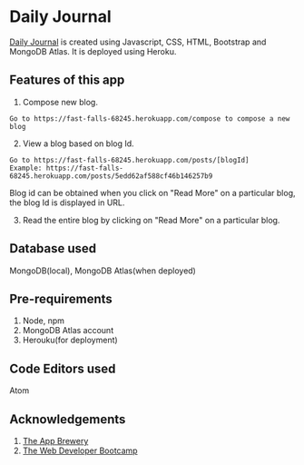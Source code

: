 # Daily Journal
[Daily Journal](https://fast-falls-68245.herokuapp.com/) is created using Javascript, CSS, HTML, Bootstrap and MongoDB Atlas. It is deployed using Heroku.

## Features of this app
1. Compose new blog.
```
Go to https://fast-falls-68245.herokuapp.com/compose to compose a new blog
```
2. View a blog based on blog Id.
```
Go to https://fast-falls-68245.herokuapp.com/posts/[blogId]
Example: https://fast-falls-68245.herokuapp.com/posts/5edd62af588cf46b146257b9
```
Blog id can be obtained when you click on "Read More" on a particular blog, the blog Id is displayed in URL. 

3. Read the entire blog by clicking on "Read More" on a particular blog.

## Database used
MongoDB(local), MongoDB Atlas(when deployed)

## Pre-requirements 
1. Node, npm
2. MongoDB Atlas account
3. Herouku(for deployment)

## Code Editors used
Atom 

## Acknowledgements
1. [The App Brewery](https://www.appbrewery.co/p/web-development-course-resources/)
2. [The Web Developer Bootcamp](https://www.udemy.com/course/the-web-developer-bootcamp/)

